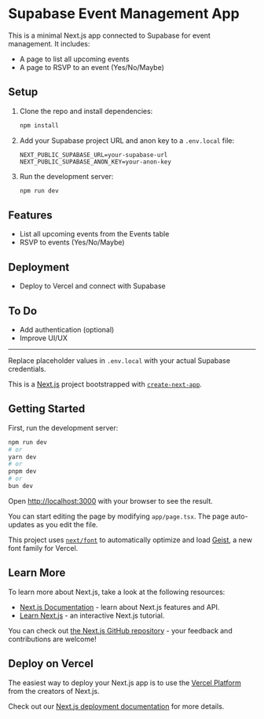# Supabase Event Management App

This is a minimal Next.js app connected to Supabase for event management. It includes:
- A page to list all upcoming events
- A page to RSVP to an event (Yes/No/Maybe)

## Setup

1. Clone the repo and install dependencies:
   ```bash
   npm install
   ```
2. Add your Supabase project URL and anon key to a `.env.local` file:
   ```env
   NEXT_PUBLIC_SUPABASE_URL=your-supabase-url
   NEXT_PUBLIC_SUPABASE_ANON_KEY=your-anon-key
   ```
3. Run the development server:
   ```bash
   npm run dev
   ```

## Features
- List all upcoming events from the Events table
- RSVP to events (Yes/No/Maybe)

## Deployment
- Deploy to Vercel and connect with Supabase

## To Do
- Add authentication (optional)
- Improve UI/UX

---
Replace placeholder values in `.env.local` with your actual Supabase credentials.

This is a [Next.js](https://nextjs.org) project bootstrapped with [`create-next-app`](https://nextjs.org/docs/app/api-reference/cli/create-next-app).

## Getting Started

First, run the development server:

```bash
npm run dev
# or
yarn dev
# or
pnpm dev
# or
bun dev
```

Open [http://localhost:3000](http://localhost:3000) with your browser to see the result.

You can start editing the page by modifying `app/page.tsx`. The page auto-updates as you edit the file.

This project uses [`next/font`](https://nextjs.org/docs/app/building-your-application/optimizing/fonts) to automatically optimize and load [Geist](https://vercel.com/font), a new font family for Vercel.

## Learn More

To learn more about Next.js, take a look at the following resources:

- [Next.js Documentation](https://nextjs.org/docs) - learn about Next.js features and API.
- [Learn Next.js](https://nextjs.org/learn) - an interactive Next.js tutorial.

You can check out [the Next.js GitHub repository](https://github.com/vercel/next.js) - your feedback and contributions are welcome!

## Deploy on Vercel

The easiest way to deploy your Next.js app is to use the [Vercel Platform](https://vercel.com/new?utm_medium=default-template&filter=next.js&utm_source=create-next-app&utm_campaign=create-next-app-readme) from the creators of Next.js.

Check out our [Next.js deployment documentation](https://nextjs.org/docs/app/building-your-application/deploying) for more details.
